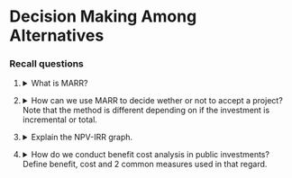 # Decision Making Among Alternatives

### Recall questions

1. <details markdown=1><summary markdown="span"> What is MARR?</summary>

    \
    It is the ==minimum attractive rate of return. It is a cut off rate representing a yield on investments that is considered minimally acceptable.==
    
    
</details>

2. <details markdown=1><summary markdown="span"> How can we use MARR to decide wether or not to accept a project? Note that the method is different depending on if the investment is incremental or total. </summary>

    \
    In the case of incremental investment (i = MARR)
    ![](../../../static/ETM/marr1.png) \
    If instead we have total investment:
    ![](../../../static/ETM/marr2.png)
    
    
</details>

3. <details markdown=1><summary markdown="span"> Explain the NPV-IRR graph.</summary>

    \
    ![](../../../static/ETM/marr3.png)
    
    
</details>

4. <details markdown=1><summary markdown="span"> How do we conduct benefit cost analysis in public investments? Define benefit, cost and 2 common measures used in that regard.</summary>

    \
    We define benefits as ==the difference between the advantages and disadvantages for the user==. We define costs as ==the difference between expenses and savings for the sponsor==. \
    To measure them, we can use ==aggregated cost benefit ratio== or ==net benefit-cost ratio==.
    ![](../../../static/ETM/marr4.png)

</details>